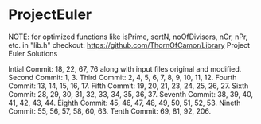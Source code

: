 # ProjectEuler
NOTE: for optimized functions like isPrime, sqrtN, noOfDivisors, nCr, nPr, etc. in "lib.h" checkout: https://github.com/ThornOfCamor/Library
Project Euler Solutions

Intial Commit: 18, 22, 67, 76 along with input files original and modified.
Second Commit: 1, 3.
Third Commit: 2, 4, 5, 6, 7, 8, 9, 10, 11, 12.
Fourth Commit: 13, 14, 15, 16, 17.
Fifth Commit: 19, 20, 21, 23, 24, 25, 26, 27.
Sixth Commit: 28, 29, 30, 31, 32, 33, 34, 35, 36, 37.
Seventh Commit: 38, 39, 40, 41, 42, 43, 44.
Eighth Commit: 45, 46, 47, 48, 49, 50, 51, 52, 53.
Nineth Commit: 55, 56, 57, 58, 60, 63.
Tenth Commit: 69, 81, 92, 206.
